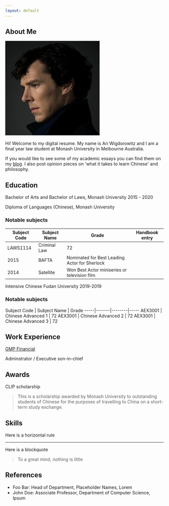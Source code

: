 ```yaml
---
layout: default
---
```


## About Me

<img class="profile-picture" src="sherlock.jpg">

Hi! Welcome to my digital resume. My name is Ari Wigdorowitz and I am a final year law student at Monash University in Melbourne Australia.

If you would like to see some of my academic essays you can find them on my [blog](https://wigdo.github.io/papyrus). I also post opinion pieces on 'what it takes to learn Chinese' and philosophy.

## Education

Bachelor of Arts and Bachelor of Laws, Monash University
2015 - 2020

Diploma of Languages (Chinese), Monash University

### Notable subjects

Subject Code | Subject Name | Grade | Handbook entry
-----|-------|--------|-----
LAWS1114 | Criminal Law  | 72
2015 | BAFTA | Nominated for Best Leading Actor for Sherlock
2014 | Satellite | Won Best Actor miniseries or television film


Intensive Chinese
Fudan University
2019-2019

### Notable subjects

Subject Code | Subject Name | Grade 
-----|-------|--------|-----
AEX3001 | Chinese Advanced 1  | 72
AEX3001 | Chinese Advanced 2  | 72
AEX3001 | Chinese Advanced 3  | 72


## Work Experience

[GMP Financial](https://gmpfinancial.com.au/)

Adminstrator / Executive son-in-chief


## Awards

CLIP scholarship
> This is a scholarship awarded by Monash University to outstanding students of Chinese for the purposes of travelling to China on a short-term study exchange.

## Skills


Here is a horizontal rule

---

Here is a blockquote

> To a great mind, nothing is little

## References

* Foo Bar: Head of Department, Placeholder Names, Lorem
* John Doe: Associate Professor, Department of Computer Science, Ipsum

